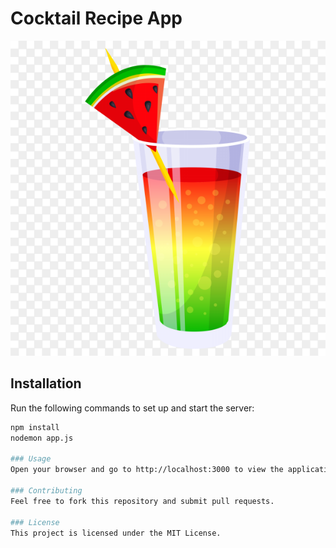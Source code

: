 # Cocktail Recipe App
![head_picture](https://github.com/UlrikeDetective/code/blob/main/web_development/node/Cocktail_API/public/images/cocktail02.png)
## Installation

Run the following commands to set up and start the server:

```bash
npm install
nodemon app.js

### Usage
Open your browser and go to http://localhost:3000 to view the application.

### Contributing
Feel free to fork this repository and submit pull requests.

### License
This project is licensed under the MIT License.
